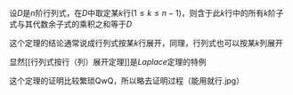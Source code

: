 设$D$是$n$阶行列式，在$D$中取定某$k$行$(1\le k\le n-1)$，则含于此$k$行中的所有$k$阶子式与其代数余子式的乘积之和等于$D$

这个定理的结论通常说成行列式按某$k$行展开，同理，行列式也可以按某$k$列展开

显然[[行列式按行（列）展开定理]]是$Laplace$定理的特例

这个定理的证明比较繁琐QwQ，所以略去证明过程（能用就行.jpg）
